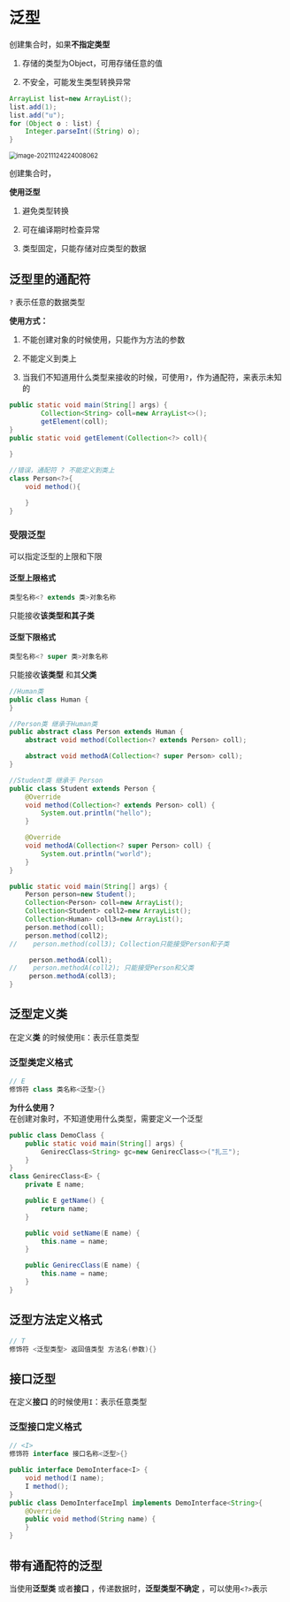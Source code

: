 # 泛型

创建集合时，如果**不指定类型** 

1. 存储的类型为Object，可用存储任意的值

2. 不安全，可能发生类型转换异常

```java
ArrayList list=new ArrayList();
list.add(1);
list.add("u");
for (Object o : list) {
    Integer.parseInt((String) o);
}
```


<img src="C:\Users\折腾的小飞\AppData\Roaming\Typora\typora-user-images\image-20211124224008062.png" alt="image-20211124224008062" style="zoom:80%;" />



创建集合时，

**使用泛型** 

1. 避免类型转换

2. 可在编译期时检查异常

3. 类型固定，只能存储对应类型的数据


## 泛型里的通配符

`?` 表示任意的数据类型

**使用方式：** 

1. 不能创建对象的时候使用，只能作为方法的参数

2. 不能定义到类上

3. 当我们不知道用什么类型来接收的时候，可使用`?`，作为通配符，来表示未知的

```java
public static void main(String[] args) {
        Collection<String> coll=new ArrayList<>();
        getElement(coll);
}
public static void getElement(Collection<?> coll){
     
}
```


```java
//错误，通配符 ? 不能定义到类上
class Person<?>{
    void method(){

    }
}
```



### 受限泛型

可以指定泛型的上限和下限

#### 泛型上限格式

```java
类型名称<? extends 类>对象名称
```


只能接收**该类型和其子类** 

#### 泛型下限格式

```java
类型名称<? super 类>对象名称
```


只能接收**该类型** 和其**父类** 

```java
//Human类
public class Human {
}

//Person类 继承于Human类
public abstract class Person extends Human {
    abstract void method(Collection<? extends Person> coll);

    abstract void methodA(Collection<? super Person> coll);
}

//Student类 继承于 Person
public class Student extends Person {
    @Override
    void method(Collection<? extends Person> coll) {
        System.out.println("hello");
    }

    @Override
    void methodA(Collection<? super Person> coll) {
        System.out.println("world");
    }
}

public static void main(String[] args) {
    Person person=new Student();
    Collection<Person> coll=new ArrayList();
    Collection<Student> coll2=new ArrayList();
    Collection<Human> coll3=new ArrayList();
    person.method(coll);
    person.method(coll2);
//    person.method(coll3); Collection只能接受Person和子类

     person.methodA(coll);
//    person.methodA(coll2); 只能接受Person和父类
     person.methodA(coll3);
}
```



## 泛型定义类

在定义**类** 的时候使用`E`：表示任意类型

### 泛型类定义格式

```java
// E
修饰符 class 类名称<泛型>{}
```


**为什么使用？** <br />在创建对象时，不知道使用什么类型，需要定义一个泛型

```java
public class DemoClass {
    public static void main(String[] args) {
        GenirecClass<String> gc=new GenirecClass<>("扎三");
    }
}
class GenirecClass<E> {
    private E name;

    public E getName() {
        return name;
    }

    public void setName(E name) {
        this.name = name;
    }

    public GenirecClass(E name) {
        this.name = name;
    }
}
```



## 泛型方法定义格式

```java
// T
修饰符 <泛型类型> 返回值类型 方法名(参数){}
```


## 接口泛型

在定义**接口** 的时候使用`I`：表示任意类型

### 泛型接口定义格式

```java
// <I>
修饰符 interface 接口名称<泛型>{}
```


```java
public interface DemoInterface<I> {
    void method(I name);
    I method();
}
public class DemoInterfaceImpl implements DemoInterface<String>{
    @Override
    public void method(String name) {
    }
}
```


## 带有通配符的泛型

当使用**泛型类** 或者**接口** ，传递数据时，**泛型类型不确定** ，可以使用`<?>`表示

